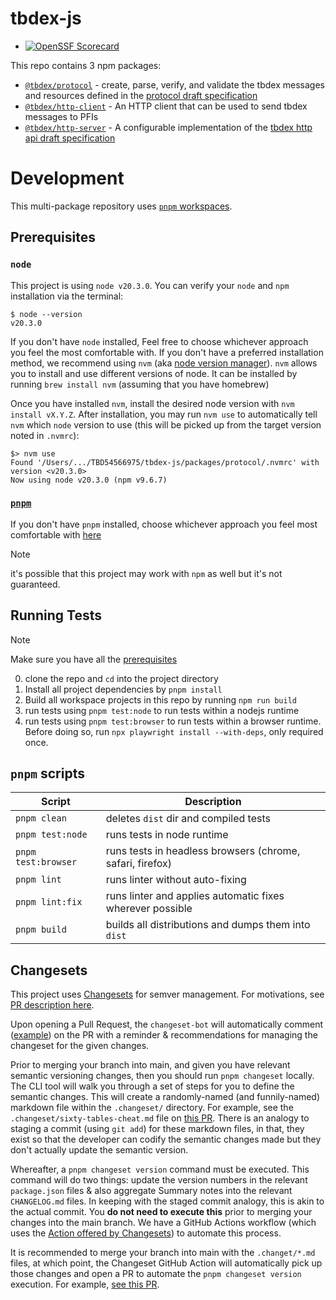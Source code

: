 # tbdex-js

- [![OpenSSF Scorecard](https://api.securityscorecards.dev/projects/github.com/TBD54566975/tbdex-js/badge)](https://securityscorecards.dev/viewer/?uri=github.com/TBD54566975/tbdex-js)

This repo contains 3 npm packages:

- [`@tbdex/protocol`](./packages/protocol/) - create, parse, verify, and validate the tbdex messages and resources defined in the [protocol draft specification](https://github.com/TBD54566975/tbdex-protocol/blob/main/README.md)
- [`@tbdex/http-client`](./packages/http-client) - An HTTP client that can be used to send tbdex messages to PFIs
- [`@tbdex/http-server`](./packages/http-server) - A configurable implementation of the [tbdex http api draft specification](https://github.com/TBD54566975/tbdex-protocol/blob/main/rest-api/README.md)

# Development

This multi-package repository uses [`pnpm` workspaces](https://pnpm.io/workspaces).

## Prerequisites

### `node`

This project is using `node v20.3.0`. You can verify your `node` and `npm` installation via the terminal:

```
$ node --version
v20.3.0
```

If you don't have `node` installed, Feel free to choose whichever approach you feel the most comfortable with. If you don't have a preferred installation method, we recommend using `nvm` (aka [node version manager](https://github.com/nvm-sh/nvm)). `nvm` allows you to install and use different versions of node. It can be installed by running `brew install nvm` (assuming that you have homebrew)

Once you have installed `nvm`, install the desired node version with `nvm install vX.Y.Z`. After installation, you may run `nvm use` to automatically tell `nvm` which `node` version to use (this will be picked up from the target version noted in `.nvmrc`):

```
$> nvm use
Found '/Users/.../TBD54566975/tbdex-js/packages/protocol/.nvmrc' with version <v20.3.0>
Now using node v20.3.0 (npm v9.6.7)
```

### [`pnpm`](https://pnpm.io/)

If you don't have `pnpm` installed, choose whichever approach you feel most comfortable with [here](https://pnpm.io/installation)

> [!NOTE]
>
> it's possible that this project may work with `npm` as well but it's not guaranteed.

## Running Tests

> [!NOTE]
>
> Make sure you have all the [prerequisites](#prerequisites)

0. clone the repo and `cd` into the project directory
1. Install all project dependencies by `pnpm install`
2. Build all workspace projects in this repo by running `npm run build`
3. run tests using `pnpm test:node` to run tests within a nodejs runtime
4. run tests using `pnpm test:browser` to run tests within a browser runtime. Before doing so, run `npx playwright install --with-deps`, only required once.

## `pnpm` scripts

| Script              | Description                                               |
| ------------------- | --------------------------------------------------------- |
| `pnpm clean`        | deletes `dist` dir and compiled tests                     |
| `pnpm test:node`    | runs tests in node runtime                                |
| `pnpm test:browser` | runs tests in headless browsers (chrome, safari, firefox) |
| `pnpm lint`         | runs linter without auto-fixing                           |
| `pnpm lint:fix`     | runs linter and applies automatic fixes wherever possible |
| `pnpm build`        | builds all distributions and dumps them into `dist`       |

## Changesets

This project uses [Changesets](https://github.com/changesets/changesets) for semver management. For motivations, see [PR description here](https://github.com/TBD54566975/tbdex-js/pull/30#issue-1910447620).

Upon opening a Pull Request, the `changeset-bot` will automatically comment ([example](https://github.com/TBD54566975/tbdex-js/pull/30#issuecomment-1732721942)) on the PR with a reminder & recommendations for managing the changeset for the given changes.

Prior to merging your branch into main, and given you have relevant semantic versioning changes, then you should run `pnpm changeset` locally. The CLI tool will walk you through a set of steps for you to define the semantic changes. This will create a randomly-named (and funnily-named) markdown file within the `.changeset/` directory. For example, see the `.changeset/sixty-tables-cheat.md` file on [this PR](https://github.com/TBD54566975/tbdex-js/pull/35/files). There is an analogy to staging a commit (using `git add`) for these markdown files, in that, they exist so that the developer can codify the semantic changes made but they don't actually update the semantic version.

Whereafter, a `pnpm changeset version` command must be executed. This command will do two things: update the version numbers in the relevant `package.json` files & also aggregate Summary notes into the relevant `CHANGELOG.md` files. In keeping with the staged commit analogy, this is akin to the actual commit. You **do not need to execute this** prior to merging your changes into the main branch. We have a GitHub Actions workflow (which uses the [Action offered by Changesets](https://github.com/changesets/action)) to automate this process.

It is recommended to merge your branch into main with the `.changet/*.md` files, at which point, the Changeset GitHub Action will automatically pick up those changes and open a PR to automate the `pnpm changeset version` execution. For example, [see this PR](https://github.com/TBD54566975/tbdex-js/pull/36).
